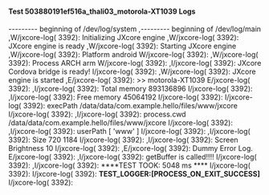 #### Test 503880191ef516a_thali03_motorola-XT1039 Logs

--------- beginning of /dev/log/system
,--------- beginning of /dev/log/main
,W/jxcore-log( 3392): Initializing JXcore engine
,W/jxcore-log( 3392): JXcore engine is ready
,W/jxcore-log( 3392): Starting JXcore engine
,W/jxcore-log( 3392): Platform android
W/jxcore-log( 3392): 
,W/jxcore-log( 3392): Process ARCH arm
W/jxcore-log( 3392): 
,I/jxcore-log( 3392): JXcore Cordova bridge is ready!
I/jxcore-log( 3392): 
,W/jxcore-log( 3392): JXcore engine is started
,E/jxcore-log( 3392): >> motorola-XT1039
E/jxcore-log( 3392): 
,I/jxcore-log( 3392): Total memory 893136896
I/jxcore-log( 3392): 
,I/jxcore-log( 3392): Free memory 45064192
I/jxcore-log( 3392): 
I/jxcore-log( 3392): execPath /data/data/com.example.hello/files/www/jxcore
I/jxcore-log( 3392): 
,I/jxcore-log( 3392): process.cwd /data/data/com.example.hello/files/www/jxcore
I/jxcore-log( 3392): 
,I/jxcore-log( 3392): userPath [ 'www' ]
I/jxcore-log( 3392): 
,I/jxcore-log( 3392): Size 720 1184
I/jxcore-log( 3392): 
,I/jxcore-log( 3392): Screen Brightness 10
I/jxcore-log( 3392): 
,E/jxcore-log( 3392): Dummy Error Log.
E/jxcore-log( 3392): 
,I/jxcore-log( 3392): getBuffer is called!!!!
I/jxcore-log( 3392): 
,I/jxcore-log( 3392): ****TEST TOOK:  5048  ms ****
I/jxcore-log( 3392): 
I/jxcore-log( 3392): ****TEST_LOGGER:[PROCESS_ON_EXIT_SUCCESS]****
I/jxcore-log( 3392): 
